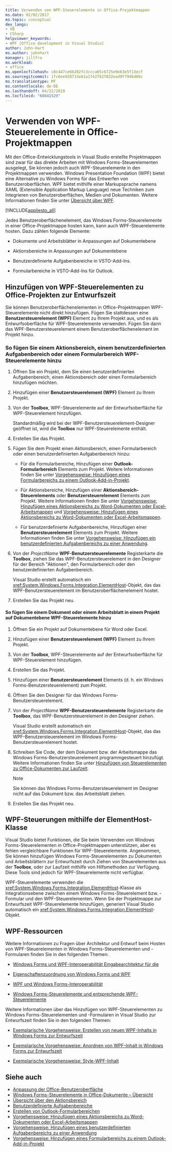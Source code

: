 ```yaml
---
title: Verwenden von WPF-Steuerelemente in Office-Projektmappen
ms.date: 02/02/2017
ms.topic: conceptual
dev_langs:
- VB
- CSharp
helpviewer_keywords:
- WPF [Office development in Visual Studio]
author: John-Hart
ms.author: johnhart
manager: jillfra
ms.workload:
- office
ms.openlocfilehash: c8c447ce6b202fc3ccca65c6725e9eb3e5f13ecf
ms.sourcegitcommit: 1fc6ee928733e61a1f42782f832ead9f7946d00c
ms.translationtype: MT
ms.contentlocale: de-DE
ms.lasthandoff: 04/22/2019
ms.locfileid: "60041529"
---
```

# <a name="use-wpf-controls-in-office-solutions"></a>Verwenden von WPF-Steuerelemente in Office-Projektmappen

Mit den Office-Entwicklungstools in Visual Studio erstellte Projektmappen sind zwar für das direkte Arbeiten mit Windows Forms-Steuerelementen ausgelegt, Sie können jedoch auch WPF-Steuerelemente in den Projektmappen verwenden. Windows Presentation Foundation (WPF) bietet eine Alternative zu Windows Forms für das Entwerfen von Benutzeroberflächen. WPF bietet mithilfe einer Markupsprache namens XAML (Extensible Application Markup Language) neue Techniken zum Integrieren von Benutzeroberflächen, Medien und Dokumenten. Weitere Informationen finden Sie unter [Übersicht über WPF](../designers/introduction-to-wpf.md).

[!INCLUDE[appliesto_all](../vsto/includes/appliesto-all-md.md)]

Jedes Benutzeroberflächenelement, das Windows Forms-Steuerelemente in einer Office-Projektmappe hosten kann, kann auch WPF-Steuerelemente hosten. Dazu zählen folgende Elemente:

- Dokumente und Arbeitsblätter in Anpassungen auf Dokumentebene

- Aktionsbereiche in Anpassungen auf Dokumentebene

- Benutzerdefinierte Aufgabenbereiche in VSTO-Add-Ins.

- Formularbereiche in VSTO-Add-Ins für Outlook.

## <a name="add-wpf-controls-to-office-projects-at-design-time"></a>Hinzufügen von WPF-Steuerelementen zu Office-Projekten zur Entwurfszeit

Sie können Benutzeroberflächenelementen in Office-Projektmappen WPF-Steuerelemente nicht direkt hinzufügen. Fügen Sie stattdessen eine **Benutzersteuerelement (WPF)** Element zu Ihrem Projekt aus, und es als Entwurfsoberfläche für WPF-Steuerelemente verwenden. Fügen Sie dann das WPF-Benutzersteuerelement einem Benutzeroberflächenelement im Projekt hinzu.

### <a name="to-add-wpf-controls-to-an-actions-pane-custom-task-pane-or-form-region"></a>So fügen Sie einem Aktionsbereich, einem benutzerdefinierten Aufgabenbereich oder einem Formularbereich WPF-Steuerelemente hinzu

1. Öffnen Sie ein Projekt, dem Sie einen benutzerdefinierten Aufgabenbereich, einen Aktionsbereich oder einen Formularbereich hinzufügen möchten.

2. Hinzufügen einer **Benutzersteuerelement (WPF)** Element zu Ihrem Projekt.

3. Von der **Toolbox**, WPF-Steuerelemente auf der Entwurfsoberfläche für WPF-Steuerelement hinzufügen.

     Standardmäßig wird bei der WPF-Benutzersteuerelement-Designer geöffnet ist, wird die **Toolbox** nur WPF-Steuerelemente enthält.

4. Erstellen Sie das Projekt.

5. Fügen Sie dem Projekt einen Aktionsbereich, einen Formularbereich oder einen benutzerdefinierten Aufgabenbereich hinzu:

    - Für die Formularbereiche, Hinzufügen einer **Outlook-Formularbereich** Elements zum Projekt. Weitere Informationen finden Sie unter [Vorgehensweise: Hinzufügen eines Formularbereichs zu einem Outlook-Add-in-Projekt](../vsto/how-to-add-a-form-region-to-an-outlook-add-in-project.md).

    - Für Aktionsbereiche, Hinzufügen einer **Aktionsbereich-Steuerelements** oder **Benutzersteuerelement** Elements zum Projekt. Weitere Informationen finden Sie unter [Vorgehensweise: Hinzufügen eines Aktionsbereichs zu Word-Dokumenten oder Excel-Arbeitsmappen](../vsto/how-to-add-an-actions-pane-to-word-documents-or-excel-workbooks.md) und [Vorgehensweise: Hinzufügen eines Aktionsbereichs zu Word-Dokumenten oder Excel-Arbeitsmappen](../vsto/how-to-add-an-actions-pane-to-word-documents-or-excel-workbooks.md).

    - Für benutzerdefinierte Aufgabenbereiche, Hinzufügen einer **Benutzersteuerelement** Elements zum Projekt. Weitere Informationen finden Sie unter [Vorgehensweise: Hinzufügen ein benutzerdefinierten Aufgabenbereichs zu einer Anwendung](../vsto/how-to-add-a-custom-task-pane-to-an-application.md).

6. Von der *ProjectName* **WPF-Benutzersteuerelemente** Registerkarte die **Toolbox**, ziehen Sie das WPF-Benutzersteuerelement in den Designer für der Bereich "Aktionen", den Formularbereich oder den benutzerdefinierten Aufgabenbereich.

     Visual Studio erstellt automatisch ein <xref:System.Windows.Forms.Integration.ElementHost>-Objekt, das das WPF-Benutzersteuerelement im Benutzeroberflächenelement hostet.

7. Erstellen Sie das Projekt neu.

#### <a name="to-add-wpf-controls-to-a-document-or-worksheet-in-a-document-level-project"></a>So fügen Sie einem Dokument oder einem Arbeitsblatt in einem Projekt auf Dokumentebene WPF-Steuerelemente hinzu

1. Öffnen Sie ein Projekt auf Dokumentebene für Word oder Excel.

2. Hinzufügen einer **Benutzersteuerelement (WPF)** Element zu Ihrem Projekt.

3. Von der **Toolbox**, WPF-Steuerelemente auf der Entwurfsoberfläche für WPF-Steuerelement hinzufügen.

4. Erstellen Sie das Projekt.

5. Hinzufügen einer **Benutzersteuerelement** Elements (d. h. ein Windows Forms-Benutzersteuerelement) zum Projekt.

6. Öffnen Sie den Designer für das Windows Forms-Benutzersteuerelement.

7. Von der *ProjectName* **WPF-Benutzersteuerelemente** Registerkarte die **Toolbox**, das WPF-Benutzersteuerelement in den Designer ziehen.

     Visual Studio erstellt automatisch ein <xref:System.Windows.Forms.Integration.ElementHost>-Objekt, das das WPF-Benutzersteuerelement im Windows Forms-Benutzersteuerelement hostet.

8. Schreiben Sie Code, der dem Dokument bzw. der Arbeitsmappe das Windows Forms-Benutzersteuerelement programmgesteuert hinzufügt. Weitere Informationen finden Sie unter [Hinzufügen von Steuerelementen zu Office-Dokumenten zur Laufzeit](../vsto/adding-controls-to-office-documents-at-run-time.md).

    > [!NOTE]
    > Sie können das Windows Forms-Benutzersteuerelement im Designer nicht auf das Dokument bzw. das Arbeitsblatt ziehen.

9. Erstellen Sie das Projekt neu.

## <a name="host-wpf-controls-by-using-the-elementhost-class"></a>WPF-Steuerungen mithilfe der ElementHost-Klasse

Visual Studio bietet Funktionen, die Sie beim Verwenden von Windows Forms-Steuerelementen in Office-Projektmappen unterstützen, aber es fehlen vergleichbare Funktionen für WPF-Steuerelemente. Angenommen, Sie können hinzufügen Windows Forms-Steuerelementen zu Dokumenten und Arbeitsblättern zur Entwurfszeit durch Ziehen von Steuerelementen aus der **Toolbox**, oder zur Laufzeit mithilfe von Hilfsmethoden zur Verfügung. Diese Tools sind jedoch für WPF-Steuerelemente nicht verfügbar.

WPF-Steuerelemente verwenden die <xref:System.Windows.Forms.Integration.ElementHost>-Klasse als Integrationsebene zwischen einem Windows Forms-Steuerelement bzw. -Formular und den WPF-Steuerelementen. Wenn Sie der Projektmappe zur Entwurfszeit WPF-Steuerelemente hinzufügen, generiert Visual Studio automatisch ein <xref:System.Windows.Forms.Integration.ElementHost>-Objekt.

## <a name="wpf-resources"></a>WPF-Ressourcen

Weitere Informationen zu Fragen über Architektur und Entwurf beim Hosten von WPF-Steuerelementen in Windows Forms-Steuerelementen und -Formularen finden Sie in den folgenden Themen:

- [Windows Forms und WPF-Interoperabilität Eingabearchitektur für die](/dotnet/framework/wpf/advanced/windows-forms-and-wpf-interoperability-input-architecture)

- [Eigenschaftenzuordnung von Windows Forms und WPF](/dotnet/framework/wpf/advanced/windows-forms-and-wpf-property-mapping)

- [WPF und Windows Forms-Interoperabilität](/dotnet/framework/wpf/advanced/wpf-and-windows-forms-interoperation)

- [Windows Forms-Steuerelemente und entsprechende WPF-Steuerelemente](/dotnet/framework/wpf/advanced/windows-forms-controls-and-equivalent-wpf-controls)

Weitere Informationen über das Hinzufügen von WPF-Steuerelementen zu Windows Forms-Steuerelementen und -Formularen in Visual Studio zur Entwurfszeit finden Sie in den folgenden Themen:

- [Exemplarische Vorgehensweise: Erstellen von neuen WPF-Inhalts in Windows Forms zur Entwurfszeit](/dotnet/framework/winforms/advanced/walkthrough-creating-new-wpf-content-on-windows-forms-at-design-time)

- [Exemplarische Vorgehensweise: Anordnen von WPF-Inhalt in Windows Forms zur Entwurfszeit](/dotnet/framework/winforms/advanced/walkthrough-arranging-wpf-content-on-windows-forms-at-design-time)

- [Exemplarische Vorgehensweise: Style-WPF-Inhalt](/dotnet/framework/winforms/advanced/walkthrough-styling-wpf-content)

## <a name="see-also"></a>Siehe auch

- [Anpassung der Office-Benutzeroberfläche](../vsto/office-ui-customization.md)
- [Windows Forms-Steuerelemente in Office-Dokumente – Übersicht](../vsto/windows-forms-controls-on-office-documents-overview.md)
- [Übersicht über den Aktionsbereich](../vsto/actions-pane-overview.md)
- [Benutzerdefinierte Aufgabenbereiche](../vsto/custom-task-panes.md)
- [Erstellen von Outlook-Formularbereichen](../vsto/creating-outlook-form-regions.md)
- [Vorgehensweise: Hinzufügen eines Aktionsbereichs zu Word-Dokumenten oder Excel-Arbeitsmappen](../vsto/how-to-add-an-actions-pane-to-word-documents-or-excel-workbooks.md)
- [Vorgehensweise: Hinzufügen eines benutzerdefinierten Aufgabenbereichs zu einer Anwendung](../vsto/how-to-add-a-custom-task-pane-to-an-application.md)
- [Vorgehensweise: Hinzufügen eines Formularbereichs zu einem Outlook-Add-in-Projekt](../vsto/how-to-add-a-form-region-to-an-outlook-add-in-project.md)
